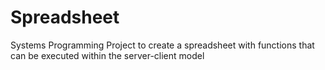 # Spreadsheet
Systems Programming Project to create a spreadsheet with functions that can be executed within the server-client model
